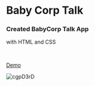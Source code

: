 # Baby Corp Talk

### Created BabyCorp Talk App
with HTML and CSS

<br>

[Demo](https://talentforest.github.io/babycorp-talk/)

![cgpD3rD](https://user-images.githubusercontent.com/91457443/161931750-bf190faa-a92c-4680-94aa-8c61d8b0b9b8.png)
